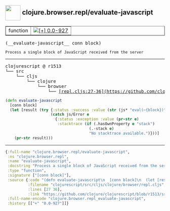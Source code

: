 ## <img width="48px" valign="middle" src="http://i.imgur.com/Hi20huC.png"> clojure.browser.repl/evaluate-javascript

 <table border="1">
<tr>
<td>function</td>
<td><a href="https://github.com/cljsinfo/api-refs/tree/0.0-927"><img valign="middle" alt="[+] 0.0-927" src="https://img.shields.io/badge/+-0.0--927-lightgrey.svg"></a> </td>
</tr>
</table>

 <samp>
(__evaluate-javascript__ conn block)<br>
</samp>

```
Process a single block of JavaScript received from the server
```

---

 <pre>
clojurescript @ r1513
└── src
    └── cljs
        └── clojure
            └── browser
                └── <ins>[repl.cljs:27-36](https://github.com/clojure/clojurescript/blob/r1513/src/cljs/clojure/browser/repl.cljs#L27-L36)</ins>
</pre>

```clj
(defn evaluate-javascript
  [conn block]
  (let [result (try {:status :success :value (str (js* "eval(~{block})"))}
                    (catch js/Error e
                      {:status :exception :value (pr-str e)
                       :stacktrace (if (.hasOwnProperty e "stack")
                                     (.-stack e)
                                     "No stacktrace available.")}))]
    (pr-str result)))
```


---

```clj
{:full-name "clojure.browser.repl/evaluate-javascript",
 :ns "clojure.browser.repl",
 :name "evaluate-javascript",
 :docstring "Process a single block of JavaScript received from the server",
 :type "function",
 :signature ["[conn block]"],
 :source {:code "(defn evaluate-javascript\n  [conn block]\n  (let [result (try {:status :success :value (str (js* \"eval(~{block})\"))}\n                    (catch js/Error e\n                      {:status :exception :value (pr-str e)\n                       :stacktrace (if (.hasOwnProperty e \"stack\")\n                                     (.-stack e)\n                                     \"No stacktrace available.\")}))]\n    (pr-str result)))",
          :filename "clojurescript/src/cljs/clojure/browser/repl.cljs",
          :lines [27 36],
          :link "https://github.com/clojure/clojurescript/blob/r1513/src/cljs/clojure/browser/repl.cljs#L27-L36"},
 :full-name-encode "clojure.browser.repl_evaluate-javascript",
 :history [["+" "0.0-927"]]}

```
